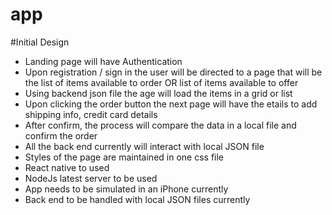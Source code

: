# app


#Initial Design

* Landing page will have Authentication
* Upon registration / sign in the user will be directed to
  a page that will be the list of items available to order OR list of items
  available to offer
* Using backend json file the age will load the items in a grid or list
* Upon clicking the order button the next page will have the etails
  to add shipping info, credit card details
* After confirm, the process will compare the data in a local file and confirm the order
* All the back end currently will interact with local JSON file
* Styles of the page are maintained in one css file
* React native to used
* NodeJs latest server to be used
* App needs to be simulated in an iPhone currently
* Back end to be handled with local JSON files currently